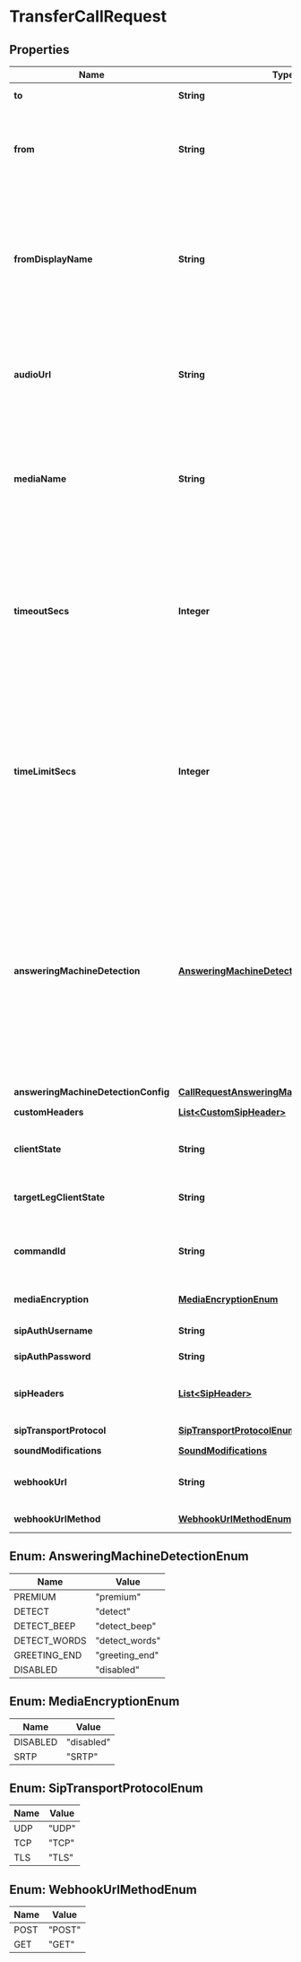 

# TransferCallRequest


## Properties

| Name | Type | Description | Notes |
|------------ | ------------- | ------------- | -------------|
|**to** | **String** | The DID or SIP URI to dial out to. |  |
|**from** | **String** | The &#x60;from&#x60; number to be used as the caller id presented to the destination (&#x60;to&#x60; number). The number should be in +E164 format. This attribute will default to the &#x60;to&#x60; number of the original call if omitted. |  [optional] |
|**fromDisplayName** | **String** | The &#x60;from_display_name&#x60; string to be used as the caller id name (SIP From Display Name) presented to the destination (&#x60;to&#x60; number). The string should have a maximum of 128 characters, containing only letters, numbers, spaces, and -_~!.+ special characters. If ommited, the display name will be the same as the number in the &#x60;from&#x60; field. |  [optional] |
|**audioUrl** | **String** | The URL of a file to be played back when the transfer destination answers before bridging the call. The URL can point to either a WAV or MP3 file. media_name and audio_url cannot be used together in one request. |  [optional] |
|**mediaName** | **String** | The media_name of a file to be played back when the transfer destination answers before bridging the call. The media_name must point to a file previously uploaded to api.telnyx.com/v2/media by the same user/organization. The file must either be a WAV or MP3 file. |  [optional] |
|**timeoutSecs** | **Integer** | The number of seconds that Telnyx will wait for the call to be answered by the destination to which it is being transferred. If the timeout is reached before an answer is received, the call will hangup and a &#x60;call.hangup&#x60; webhook with a &#x60;hangup_cause&#x60; of &#x60;timeout&#x60; will be sent. Minimum value is 5 seconds. Maximum value is 600 seconds. |  [optional] |
|**timeLimitSecs** | **Integer** | Sets the maximum duration of a Call Control Leg in seconds. If the time limit is reached, the call will hangup and a &#x60;call.hangup&#x60; webhook with a &#x60;hangup_cause&#x60; of &#x60;time_limit&#x60; will be sent. For example, by setting a time limit of 120 seconds, a Call Leg will be automatically terminated two minutes after being answered. The default time limit is 14400 seconds or 4 hours and this is also the maximum allowed call length. |  [optional] |
|**answeringMachineDetection** | [**AnsweringMachineDetectionEnum**](#AnsweringMachineDetectionEnum) | Enables Answering Machine Detection. When a call is answered, Telnyx runs real-time detection to determine if it was picked up by a human or a machine and sends an &#x60;call.machine.detection.ended&#x60; webhook with the analysis result. If &#39;greeting_end&#39; or &#39;detect_words&#39; is used and a &#39;machine&#39; is detected, you will receive another &#39;call.machine.greeting.ended&#39; webhook when the answering machine greeting ends with a beep or silence. If &#x60;detect_beep&#x60; is used, you will only receive &#39;call.machine.greeting.ended&#39; if a beep is detected. |  [optional] |
|**answeringMachineDetectionConfig** | [**CallRequestAnsweringMachineDetectionConfig**](CallRequestAnsweringMachineDetectionConfig.md) |  |  [optional] |
|**customHeaders** | [**List&lt;CustomSipHeader&gt;**](CustomSipHeader.md) | Custom headers to be added to the SIP INVITE. |  [optional] |
|**clientState** | **String** | Use this field to add state to every subsequent webhook. It must be a valid Base-64 encoded string. |  [optional] |
|**targetLegClientState** | **String** | Use this field to add state to every subsequent webhook for the new leg. It must be a valid Base-64 encoded string. |  [optional] |
|**commandId** | **String** | Use this field to avoid duplicate commands. Telnyx will ignore any command with the same &#x60;command_id&#x60; for the same &#x60;call_control_id&#x60;. |  [optional] |
|**mediaEncryption** | [**MediaEncryptionEnum**](#MediaEncryptionEnum) | Defines whether media should be encrypted on the new call leg. |  [optional] |
|**sipAuthUsername** | **String** | SIP Authentication username used for SIP challenges. |  [optional] |
|**sipAuthPassword** | **String** | SIP Authentication password used for SIP challenges. |  [optional] |
|**sipHeaders** | [**List&lt;SipHeader&gt;**](SipHeader.md) | SIP headers to be added to the SIP INVITE. Currently only User-to-User header is supported. |  [optional] |
|**sipTransportProtocol** | [**SipTransportProtocolEnum**](#SipTransportProtocolEnum) | Defines SIP transport protocol to be used on the call. |  [optional] |
|**soundModifications** | [**SoundModifications**](SoundModifications.md) |  |  [optional] |
|**webhookUrl** | **String** | Use this field to override the URL for which Telnyx will send subsequent webhooks to for this call. |  [optional] |
|**webhookUrlMethod** | [**WebhookUrlMethodEnum**](#WebhookUrlMethodEnum) | HTTP request type used for &#x60;webhook_url&#x60;. |  [optional] |



## Enum: AnsweringMachineDetectionEnum

| Name | Value |
|---- | -----|
| PREMIUM | &quot;premium&quot; |
| DETECT | &quot;detect&quot; |
| DETECT_BEEP | &quot;detect_beep&quot; |
| DETECT_WORDS | &quot;detect_words&quot; |
| GREETING_END | &quot;greeting_end&quot; |
| DISABLED | &quot;disabled&quot; |



## Enum: MediaEncryptionEnum

| Name | Value |
|---- | -----|
| DISABLED | &quot;disabled&quot; |
| SRTP | &quot;SRTP&quot; |



## Enum: SipTransportProtocolEnum

| Name | Value |
|---- | -----|
| UDP | &quot;UDP&quot; |
| TCP | &quot;TCP&quot; |
| TLS | &quot;TLS&quot; |



## Enum: WebhookUrlMethodEnum

| Name | Value |
|---- | -----|
| POST | &quot;POST&quot; |
| GET | &quot;GET&quot; |



